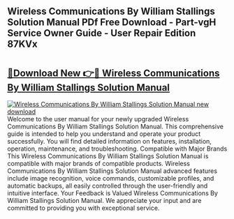 ## Wireless Communications By William Stallings Solution Manual PDf Free Download - Part-vgH Service Owner Guide - User Repair Edition 87KVx

# <h2><a href="http://bc70435.oget.top/?id=Wireless+Communications+By+William+Stallings+Solution+Manual">🔗Download New 👉🔴 Wireless Communications By William Stallings Solution Manual</a></h2>

[![Wireless Communications By William Stallings Solution Manual new download](https://i.imgur.com/5g1atiW.png)](http://bc70435.oget.top/?id=Wireless+Communications+By+William+Stallings+Solution+Manual)
Welcome to the user manual for your newly upgraded Wireless Communications By William Stallings Solution Manual. This comprehensive guide is intended to help you understand and operate your product successfully. You will find detailed information on features, installation, operation, maintenance, and troubleshooting. Compatible with Major Brands This Wireless Communications By William Stallings Solution Manual is compatible with major brands of compatible products. Wireless Communications By William Stallings Solution Manual advanced features include image recognition, voice commands, customizable profiles, and automatic backups, all easily controlled through the user-friendly and intuitive interface. Your Feedback is Valued Wireless Communications By William Stallings Solution Manual. We appreciate your input and are committed to providing you with exceptional service.

